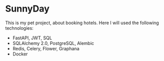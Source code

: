 # SunnyDay

This is my pet project, about booking hotels.  Here I will used the following technologies:
 * FastAPI, JWT, SQL
 * SQLAlchemy 2.0, PostgreSQL, Alembic  
 * Redis, Celery, Flower, Graphana
 * Docker
